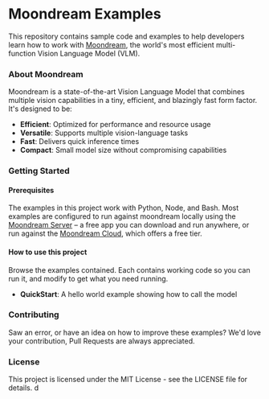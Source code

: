 # Moondream Examples

This repository contains sample code and examples to help developers learn how to work with [Moondream](https://moondream.ai), the world's most efficient multi-function Vision Language Model (VLM).

### About Moondream

Moondream is a state-of-the-art Vision Language Model that combines multiple vision capabilities in a tiny, efficient, and blazingly fast form factor. It's designed to be:

- **Efficient**: Optimized for performance and resource usage
- **Versatile**: Supports multiple vision-language tasks
- **Fast**: Delivers quick inference times
- **Compact**: Small model size without compromising capabilities

### Getting Started

#### Prerequisites

The examples in this project work with Python, Node, and Bash. Most examples are configured to run against moondream locally using the [Moondream Server](https://moondream.ai/moondream-server) – a free app you can download and run anywhere, or run against the [Moondream Cloud](https://moondream.ai/cloud), which offers a free tier.

#### How to use this project

Browse the examples contained. Each contains working code so you can run it, and modify to get what you need running.

- **QuickStart**: A hello world example showing how to call the model

### Contributing

Saw an error, or have an idea on how to improve these examples? We'd love your contribution, Pull Requests are always appreciated.

### License

This project is licensed under the MIT License - see the LICENSE file for details.
d
